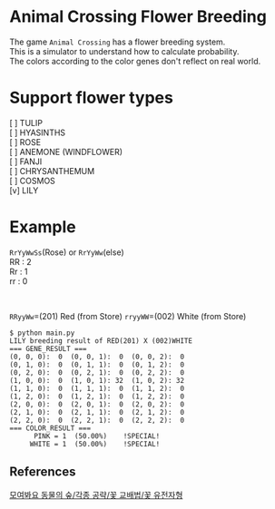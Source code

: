 # Animal Crossing Flower Breeding
The game `Animal Crossing` has a flower breeding system.  
This is a simulator to understand how to calculate probability.  
The colors according to the color genes don't reflect on real world.  

# Support flower types
[ ] TULIP  
[ ] HYASINTHS  
[ ] ROSE  
[ ] ANEMONE (WINDFLOWER)  
[ ] FANJI  
[ ] CHRYSANTHEMUM  
[ ] COSMOS  
[v] LILY  

# Example
`RrYyWwSs`(Rose) or `RrYyWw`(else)  
RR : 2  
Rr : 1  
rr : 0  

</br>  

`RRyyWw`=(201)  Red (from Store)
`rryyWW`=(002)  White (from Store)

```
$ python main.py
LILY breeding result of RED(201) X (002)WHITE
=== GENE_RESULT ===
(0, 0, 0):  0  (0, 0, 1):  0  (0, 0, 2):  0
(0, 1, 0):  0  (0, 1, 1):  0  (0, 1, 2):  0
(0, 2, 0):  0  (0, 2, 1):  0  (0, 2, 2):  0
(1, 0, 0):  0  (1, 0, 1): 32  (1, 0, 2): 32
(1, 1, 0):  0  (1, 1, 1):  0  (1, 1, 2):  0
(1, 2, 0):  0  (1, 2, 1):  0  (1, 2, 2):  0
(2, 0, 0):  0  (2, 0, 1):  0  (2, 0, 2):  0
(2, 1, 0):  0  (2, 1, 1):  0  (2, 1, 2):  0
(2, 2, 0):  0  (2, 2, 1):  0  (2, 2, 2):  0
=== COLOR_RESULT ===
      PINK = 1  (50.00%)    !SPECIAL!
     WHITE = 1  (50.00%)    !SPECIAL!
```

## References
[모여봐요 동물의 숲/각종 공략/꽃 교배법/꽃 유전자형](https://namu.wiki/w/%EB%AA%A8%EC%97%AC%EB%B4%90%EC%9A%94%20%EB%8F%99%EB%AC%BC%EC%9D%98%20%EC%88%B2/%EA%B0%81%EC%A2%85%20%EA%B3%B5%EB%9E%B5/%EA%BD%83%20%EA%B5%90%EB%B0%B0%EB%B2%95/%EA%BD%83%20%EC%9C%A0%EC%A0%84%EC%9E%90%ED%98%95#fn-45)
